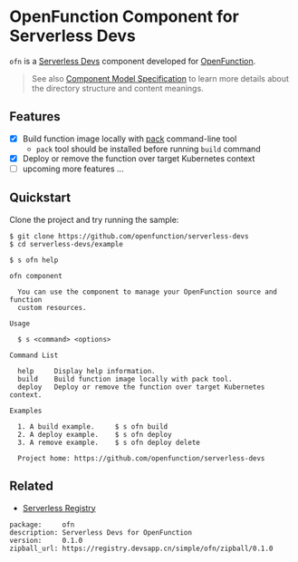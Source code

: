 # OpenFunction Component for Serverless Devs

`ofn` is a [Serverless Devs](https://docs.serverless-devs.com/en) component developed for [OpenFunction](https://openfunction.dev).

> See also [Component Model Specification](https://docs.serverless-devs.com/en/sdm/serverless_package_model/package_model#component-model-specification) to learn more details about the directory structure and content meanings.

## Features

- [x] Build function image locally with [pack](https://buildpacks.io/docs/tools/pack/) command-line tool
  - `pack` tool should be installed before running `build` command
- [x] Deploy or remove the function over target Kubernetes context
- [ ] upcoming more features ...

## Quickstart

Clone the project and try running the sample:

```plain
$ git clone https://github.com/openfunction/serverless-devs
$ cd serverless-devs/example

$ s ofn help

ofn component

  You can use the component to manage your OpenFunction source and function     
  custom resources.                                                             

Usage

  $ s <command> <options> 

Command List

  help     Display help information.                                     
  build    Build function image locally with pack tool.                  
  deploy   Deploy or remove the function over target Kubernetes context. 

Examples

  1. A build example.     $ s ofn build         
  2. A deploy example.    $ s ofn deploy        
  3. A remove example.    $ s ofn deploy delete 

  Project home: https://github.com/openfunction/serverless-devs 
```

## Related

- [Serverless Registry](http://www.devsapp.cn/details.html?name=ofn)

```plain
package:     ofn
description: Serverless Devs for OpenFunction
version:     0.1.0
zipball_url: https://registry.devsapp.cn/simple/ofn/zipball/0.1.0
```
